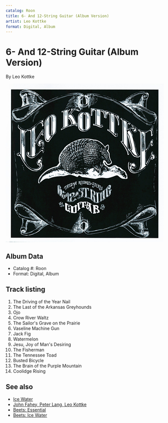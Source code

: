 ```yaml
---
catalog: Roon
title: 6- And 12-String Guitar (Album Version)
artist: Leo Kottke
format: Digital, Album
---
```


# 6- And 12-String Guitar (Album Version)

By Leo Kottke

![](../../assets/albumcovers/Leo_Kottke-6-_And_12-String_Guitar_Album_Version.png)

## Album Data

- Catalog #: Roon
- Format: Digital, Album


## Track listing


1. The Driving of the Year Nail
2. The Last of the Arkansas Greyhounds
3. Ojo
4. Crow River Waltz
5. The Sailor's Grave on the Prairie
6. Vaseline Machine Gun
7. Jack Fig
8. Watermelon
9. Jesu, Joy of Man's Desiring
10. The Fisherman
11. The Tennessee Toad
12. Busted Bicycle
13. The Brain of the Purple Mountain
14. Coolidge Rising


## See also

- [Ice Water](Ice_Water.md)
- [John Fahey, Peter Lang, Leo Kottke](John_Fahey__Peter_Lang__Leo_Kottke.md)
- [Beets: Essential](../../Beets/Leo_Kottke/Essential.md)
- [Beets: Ice Water](../../Beets/Leo_Kottke/Ice_Water.md)
